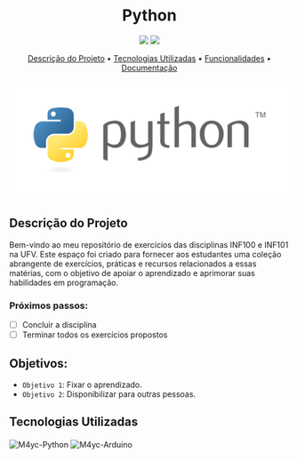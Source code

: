 <h1 align="center">Python</h1>

<p align="center">
  <img src="https://img.shields.io/badge/Status-em%20andamento-green"/>
  <img src="https://img.shields.io/badge/license-MIT-green"/>
</p>

<p align="center">
	<a href="#descrição-do-projeto">Descrição do Projeto</a> •
	<a href="#tecnologias-utilizadas">Tecnologias Utilizadas</a> •
	<a href="#funcionalidades">Funcionalidades</a> •
	<a href="#documentação">Documentação</a>
</p>

![python](/INF101/Python_img.png)

## Descrição do Projeto

Bem-vindo ao meu repositório de exercícios das disciplinas INF100 e INF101 na UFV. Este espaço foi criado para fornecer aos estudantes uma coleção abrangente de exercícios, práticas e recursos relacionados a essas matérias, com o objetivo de apoiar o aprendizado e aprimorar suas habilidades em programação.

### Próximos passos:

- [ ] Concluir a disciplina
- [ ] Terminar todos os exercícios propostos

## Objetivos:

- `Objetivo 1`: Fixar o aprendizado.
- `Objetivo 2`: Disponibilizar para outras pessoas.

## Tecnologias Utilizadas

<img align="center" alt="M4yc-Python" height="40" width="50" src="https://cdn.jsdelivr.net/gh/devicons/devicon/icons/python/python-original.svg" />
<img align="center" alt="M4yc-Arduino" height="40" width="50" src="https://cdn.jsdelivr.net/gh/devicons/devicon/icons/arduino/arduino-original.svg" />
